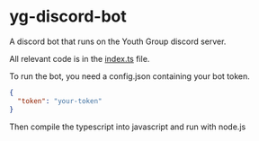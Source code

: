 # yg-discord-bot

A discord bot that runs on the Youth Group discord server.

All relevant code is in the [index.ts](index.ts) file.

To run the bot, you need a config.json containing your bot token.

```json
{
  "token": "your-token"
}
```

Then compile the typescript into javascript and run with node.js
